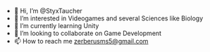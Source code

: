 - 👋 Hi, I’m @StyxTaucher
- 👀 I’m interested in Videogames and several Sciences like Biology
- 🌱 I’m currently learning Unity
- 💞️ I’m looking to collaborate on Game Development
- 📫 How to reach me zerberusms5@gmail.com

<!---
StyxTaucher/StyxTaucher is a ✨ special ✨ repository because its `README.md` (this file) appears on your GitHub profile.
You can click the Preview link to take a look at your changes.
--->
